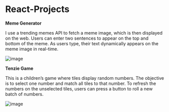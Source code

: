 # React-Projects

**Meme Generator**

I use a trending memes API to fetch a meme image, which is then displayed on the web. Users can enter two sentences to appear on the top and bottom of the meme. As users type, their text dynamically appears on the meme image in real-time.

![image](https://github.com/user-attachments/assets/c8713a32-eafc-490a-a88c-369739701113)


**Tenzie Game**

This is a children’s game where tiles display random numbers. The objective is to select one number and match all tiles to that number. To refresh the numbers on the unselected tiles, users can press a button to roll a new batch of numbers.

![image](https://github.com/user-attachments/assets/126e6f67-02cd-4f45-995f-6a3c885dcc25)

